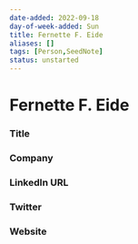 ```yaml
---
date-added: 2022-09-18
day-of-week-added: Sun
title: Fernette F. Eide
aliases: []
tags: [Person,SeedNote]
status: unstarted
---
```


# Fernette F. Eide

### Title


### Company


### LinkedIn URL


### Twitter


### Website







